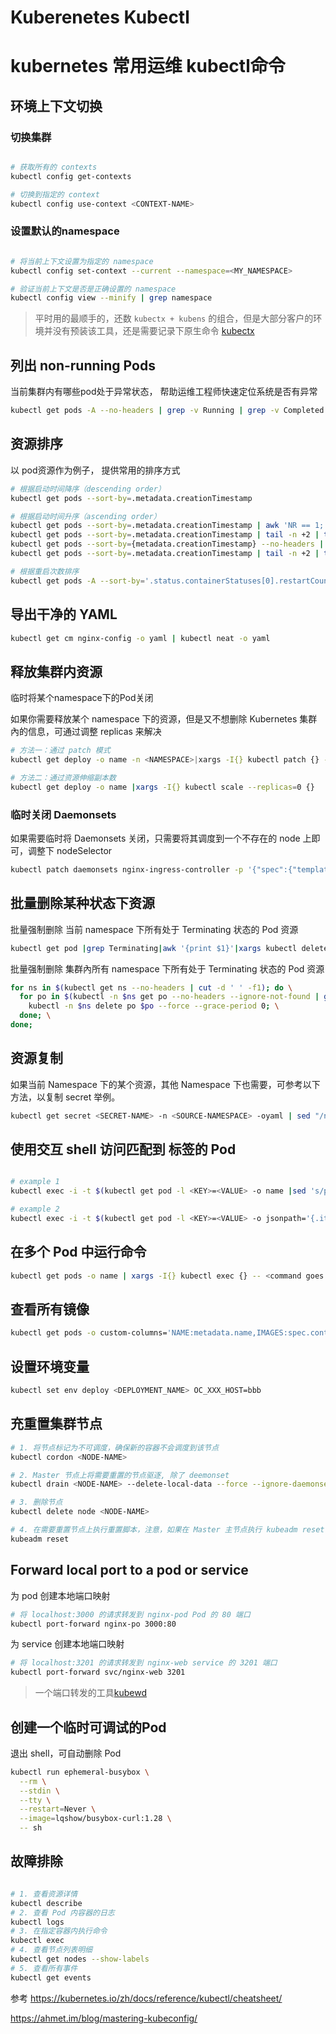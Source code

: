 # Kuberenetes Kubectl

# kubernetes 常用运维 kubectl命令


## 环境上下文切换

### 切换集群
```bash

# 获取所有的 contexts
kubectl config get-contexts

# 切换到指定的 context
kubectl config use-context <CONTEXT-NAME>
```
<!--more-->
### 设置默认的namespace
```bash

# 将当前上下文设置为指定的 namespace
kubectl config set-context --current --namespace=<MY_NAMESPACE>

# 验证当前上下文是否是正确设置的 namespace
kubectl config view --minify | grep namespace
```

> 平时用的最顺手的，还数 `kubectx + kubens` 的组合，但是大部分客户的环境并没有预装该工具，还是需要记录下原生命令
> [kubectx](https://github.com/ahmetb/kubectx)

## 列出 non-running Pods

当前集群内有哪些pod处于异常状态， 帮助运维工程师快速定位系统是否有异常
```bash
kubectl get pods -A --no-headers | grep -v Running | grep -v Completed
```

## 资源排序
以 pod资源作为例子， 提供常用的排序方式

```bash
# 根据启动时间降序（descending order）
kubectl get pods --sort-by=.metadata.creationTimestamp
```

```bash
# 根据启动时间升序（ascending order）
kubectl get pods --sort-by=.metadata.creationTimestamp | awk 'NR == 1; NR > 1 {print $0 | "tac"}'
kubectl get pods --sort-by=.metadata.creationTimestamp | tail -n +2 | tac
kubectl get pods --sort-by={metadata.creationTimestamp} --no-headers | tac
kubectl get pods --sort-by=.metadata.creationTimestamp | tail -n +2 | tail -r
```

```bash
# 根据重启次数排序
kubectl get pods -A --sort-by='.status.containerStatuses[0].restartCount'
```

## 导出干净的 YAML
```bash
kubectl get cm nginx-config -o yaml | kubectl neat -o yaml
```

## 释放集群内资源
临时将某个namespace下的Pod关闭

如果你需要释放某个 namespace 下的资源，但是又不想删除 Kubernetes 集群內的信息，可通过调整  replicas 来解决
```bash
# 方法一：通过 patch 模式
kubectl get deploy -o name -n <NAMESPACE>|xargs -I{} kubectl patch {} -p '{"spec":{"replicas":0}}'

# 方法二：通过资源伸缩副本数
kubectl get deploy -o name |xargs -I{} kubectl scale --replicas=0 {}
```

### 临时关闭 Daemonsets
如果需要临时将 Daemonsets 关闭，只需要将其调度到一个不存在的 node 上即可，调整下 nodeSelector
```bash
kubectl patch daemonsets nginx-ingress-controller -p '{"spec":{"template":{"spec":{"nodeSelector":{"project/xdp":"none"}}}}}'
```

## 批量删除某种状态下资源
批量强制删除 当前 namespace 下所有处于 Terminating 状态的 Pod 资源
```bash
kubectl get pod |grep Terminating|awk '{print $1}'|xargs kubectl delete pod --grace-period=0 --force
```

批量强制删除 集群內所有 namespace 下所有处于 Terminating 状态的 Pod 资源
```bash
for ns in $(kubectl get ns --no-headers | cut -d ' ' -f1); do \
  for po in $(kubectl -n $ns get po --no-headers --ignore-not-found | grep Terminating | cut -d ' ' -f1); do \
    kubectl -n $ns delete po $po --force --grace-period 0; \
  done; \
done;
```

## 资源复制
如果当前 Namespace 下的某个资源，其他 Namespace 下也需要，可参考以下方法，以复制 secret 举例。
```bash
kubectl get secret <SECRET-NAME> -n <SOURCE-NAMESPACE> -oyaml | sed "/namespace:/d" | kubectl apply --namespace=<TARGET-NAMESPACE> -f -
```

## 使用交互 shell 访问匹配到 标签的 Pod
```bash

# example 1
kubectl exec -i -t $(kubectl get pod -l <KEY>=<VALUE> -o name |sed 's/pods\///') -- bash

# example 2
kubectl exec -i -t $(kubectl get pod -l <KEY>=<VALUE> -o jsonpath='{.items[0].metadata.name}') -- bash
```

## 在多个 Pod 中运行命令
```bash
kubectl get pods -o name | xargs -I{} kubectl exec {} -- <command goes here>
```

## 查看所有镜像
```bash
kubectl get pods -o custom-columns='NAME:metadata.name,IMAGES:spec.containers[*].image'
```

## 设置环境变量
```bash
kubectl set env deploy <DEPLOYMENT_NAME> OC_XXX_HOST=bbb
```

## 充重置集群节点
```bash
# 1. 将节点标记为不可调度，确保新的容器不会调度到该节点
kubectl cordon <NODE-NAME>

# 2. Master 节点上将需要重置的节点驱逐, 除了 deemonset
kubectl drain <NODE-NAME> --delete-local-data --force --ignore-daemonsets

# 3. 删除节点
kubectl delete node <NODE-NAME>

# 4. 在需要重置节点上执⾏重置脚本，注意，如果在 Master 主节点执⾏ kubeadm reset，则需要重新初始化集群
kubeadm reset
```

## Forward local port to a pod or service
为 pod 创建本地端口映射
```bash
# 将 localhost:3000 的请求转发到 nginx-pod Pod 的 80 端口
kubectl port-forward nginx-po 3000:80
```
为 service 创建本地端口映射
```bash
# 将 localhost:3201 的请求转发到 nginx-web service 的 3201 端口
kubectl port-forward svc/nginx-web 3201
```
> 一个端口转发的工具[kubewd](https://github.com/txn2/kubefwd)

## 创建一个临时可调试的Pod
退出 shell，可自动删除 Pod
```bash
kubectl run ephemeral-busybox \
  --rm \
  --stdin \
  --tty \
  --restart=Never \
  --image=lqshow/busybox-curl:1.28 \
  -- sh
```

## 故障排除

```bash

# 1. 查看资源详情
kubectl describe
# 2. 查看 Pod 内容器的日志
kubectl logs
# 3. 在指定容器内执行命令
kubectl exec
# 4. 查看节点列表明细
kubectl get nodes --show-labels
# 5. 查看所有事件
kubectl get events
```

参考
https://kubernetes.io/zh/docs/reference/kubectl/cheatsheet/

https://ahmet.im/blog/mastering-kubeconfig/

